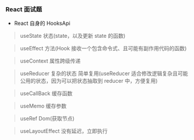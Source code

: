 ### React 面试题

- React 自身的 HooksApi

> useState 状态(state，以及更新 state 的函数)

> useEffect 方法(Hook 接收一个包含命令式、且可能有副作用代码的函数)

> useContext 属性跨级传递

> useReducer 复杂的状态 简单复用(useReducer 适合修改逻辑复杂且可能公用的状态，因为可以把状态抽取到 reducer 中，方便复用)

> useCallBack 缓存函数

> useMemo 缓存参数

> useRef Dom(获取节点)

> useLayoutEffect 没有延迟，立即执行
